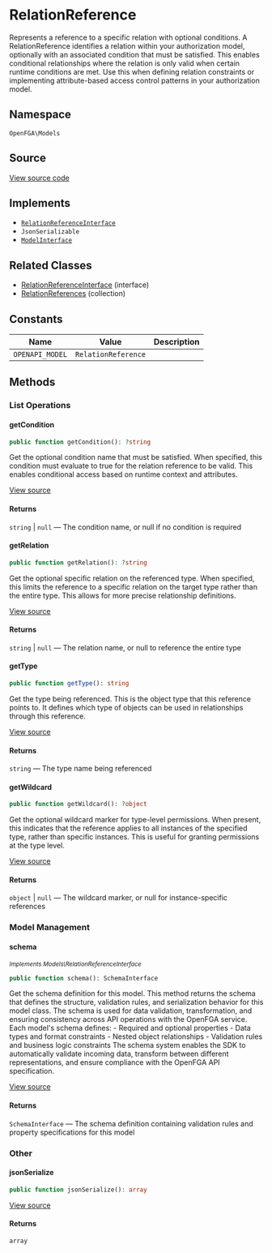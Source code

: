 # RelationReference

Represents a reference to a specific relation with optional conditions. A RelationReference identifies a relation within your authorization model, optionally with an associated condition that must be satisfied. This enables conditional relationships where the relation is only valid when certain runtime conditions are met. Use this when defining relation constraints or implementing attribute-based access control patterns in your authorization model.

## Namespace

`OpenFGA\Models`

## Source

[View source code](https://github.com/evansims/openfga-php/blob/main/src/Models/RelationReference.php)

## Implements

* [`RelationReferenceInterface`](RelationReferenceInterface.md)
* `JsonSerializable`
* [`ModelInterface`](ModelInterface.md)

## Related Classes

* [RelationReferenceInterface](Models/RelationReferenceInterface.md) (interface)
* [RelationReferences](Models/Collections/RelationReferences.md) (collection)

## Constants

| Name            | Value               | Description |
| --------------- | ------------------- | ----------- |
| `OPENAPI_MODEL` | `RelationReference` |             |

## Methods

### List Operations

#### getCondition

```php
public function getCondition(): ?string

```

Get the optional condition name that must be satisfied. When specified, this condition must evaluate to true for the relation reference to be valid. This enables conditional access based on runtime context and attributes.

[View source](https://github.com/evansims/openfga-php/blob/main/src/Models/RelationReference.php#L62)

#### Returns

`string` &#124; `null` — The condition name, or null if no condition is required

#### getRelation

```php
public function getRelation(): ?string

```

Get the optional specific relation on the referenced type. When specified, this limits the reference to a specific relation on the target type rather than the entire type. This allows for more precise relationship definitions.

[View source](https://github.com/evansims/openfga-php/blob/main/src/Models/RelationReference.php#L71)

#### Returns

`string` &#124; `null` — The relation name, or null to reference the entire type

#### getType

```php
public function getType(): string

```

Get the type being referenced. This is the object type that this reference points to. It defines which type of objects can be used in relationships through this reference.

[View source](https://github.com/evansims/openfga-php/blob/main/src/Models/RelationReference.php#L80)

#### Returns

`string` — The type name being referenced

#### getWildcard

```php
public function getWildcard(): ?object

```

Get the optional wildcard marker for type-level permissions. When present, this indicates that the reference applies to all instances of the specified type, rather than specific instances. This is useful for granting permissions at the type level.

[View source](https://github.com/evansims/openfga-php/blob/main/src/Models/RelationReference.php#L89)

#### Returns

`object` &#124; `null` — The wildcard marker, or null for instance-specific references

### Model Management

#### schema

*<small>Implements Models\RelationReferenceInterface</small>*

```php
public function schema(): SchemaInterface

```

Get the schema definition for this model. This method returns the schema that defines the structure, validation rules, and serialization behavior for this model class. The schema is used for data validation, transformation, and ensuring consistency across API operations with the OpenFGA service. Each model&#039;s schema defines: - Required and optional properties - Data types and format constraints - Nested object relationships - Validation rules and business logic constraints The schema system enables the SDK to automatically validate incoming data, transform between different representations, and ensure compliance with the OpenFGA API specification.

[View source](https://github.com/evansims/openfga-php/blob/main/src/Models/ModelInterface.php#L52)

#### Returns

`SchemaInterface` — The schema definition containing validation rules and property specifications for this model

### Other

#### jsonSerialize

```php
public function jsonSerialize(): array

```

[View source](https://github.com/evansims/openfga-php/blob/main/src/Models/RelationReference.php#L98)

#### Returns

`array`
